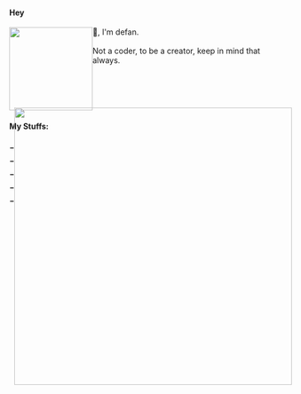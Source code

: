 #### Hey

<div style="display: flex;">
<img width="150" height="150" src="https://media0.giphy.com/media/W6cFOWWVIrvBOVf5b4/200w.webp"/>
<div>
👋, I'm defan.
<br />
<br />
Not a coder, to be a creator, keep in mind that always.
</div>
</div>

#### My Stuffs: 

<div style="width: 100%;display: flex;">
<div style="width: 50%;font-size: 20px">
    - 
    <br/>
    - 
    <br/>
    - 
    <br/>
    - 
    <br/>
    - 
</div>
<img alt="" width="500" height="500" style="margin-top: -60px" src="https://klxxcdn.oss-cn-hangzhou.aliyuncs.com/histudy/hrm/media/100/17.svg"/>
</div>

